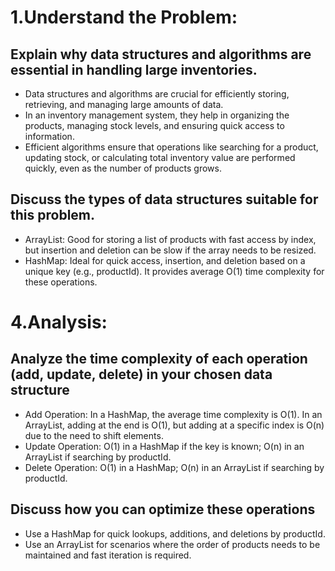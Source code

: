# 1.Understand the Problem:

## Explain why data structures and algorithms are essential in handling large inventories.
- Data structures and algorithms are crucial for efficiently storing, retrieving, and managing large amounts of data. 
- In an inventory management system, they help in organizing the products, managing stock levels, and ensuring quick access to information. 
- Efficient algorithms ensure that operations like searching for a product, updating stock, or calculating total inventory value are performed quickly, even as the number of products grows.

## Discuss the types of data structures suitable for this problem.
- ArrayList: Good for storing a list of products with fast access by index, but insertion and deletion can be slow if the array needs to be resized.
- HashMap: Ideal for quick access, insertion, and deletion based on a unique key (e.g., productId). It provides average O(1) time complexity for these operations.


# 4.Analysis:

## Analyze the time complexity of each operation (add, update, delete) in your chosen data structure
- Add Operation: In a HashMap, the average time complexity is O(1). In an ArrayList, adding at the end is O(1), but adding at a specific index is O(n) due to the need to shift elements.
- Update Operation: O(1) in a HashMap if the key is known; O(n) in an ArrayList if searching by productId.
- Delete Operation: O(1) in a HashMap; O(n) in an ArrayList if searching by productId.

## Discuss how you can optimize these operations
- Use a HashMap for quick lookups, additions, and deletions by productId.
- Use an ArrayList for scenarios where the order of products needs to be maintained and fast iteration is required.